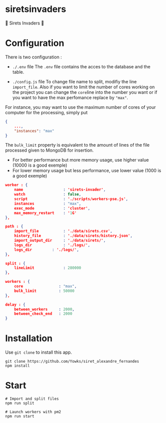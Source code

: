 # siretsinvaders
:space_invader: Sirets Invaders :space_invader:

# Configuration

There is two configuration :

- `./.env` file
The `.env` file contains the acces to the database and the table.

- `./config.js` file
To change file name to split, modifiy the line `import_file`.
Also if you want to limit the number of cores working on the project you can change the `core`line into the number you want or if you want to have the max perfomance replace by `"max"`.

For instance, you may want to use the maximum number of cores of your computer for the processing, simply put 
```json
{
    ...,
    "instances": "max"
}
```

The `bulk_limit` property is equivalent to the amount of lines of the file processed given to MongoDB for insertion.
* For better performance but more memory usage, use higher value (10000 is a good exemple)
* For lower memory usage but less performance, use lower value (1000 is a good exemple)

```json
worker : {
    name                  : 'sirets-invader',
    watch                 : false,
    script                : './scripts/workers-pse.js',
    instances             : "max",
    exec_mode             : 'cluster',
    max_memory_restart    : '1G'
},

path : {
    import_file           : './data/sirets.csv',
    history_file          : './data/sirets/history.json',
    import_output_dir     : './data/sirets/',
    logs_dir              : './logs/',
    logs_dir         : './logs/',
},

split : {
    lineLimit             : 280000
},

workers : {
    core                : "max",
    bulk_limit          : 50000
},

delay : {
    between_workers     : 2000,
    between_check_end   : 2000
}
```

# Installation
Use `git clone` to install this app.

```
git clone https://github.com/Yowks/siret_alexandre_fernandes
npm install
```

# Start
```
# Import and split files
npm run split

# Launch workers with pm2
npm run start
```
